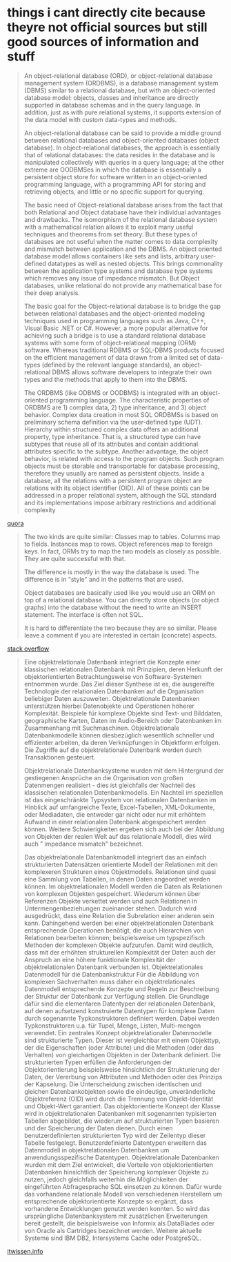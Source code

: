 # things i cant directly cite because theyre not official sources but still good sources of information and stuff

> An object-relational database (ORD), or object-relational database management system (ORDBMS), is a database management system (DBMS) similar to a relational database, but with an object-oriented database model: objects, classes and inheritance are directly supported in database schemas and in the query language. In addition, just as with pure relational systems, it supports extension of the data model with custom data-types and methods.
>
> An object-relational database can be said to provide a middle ground between relational databases and object-oriented databases (object database). In object-relational databases, the approach is essentially that of relational databases: the data resides in the database and is manipulated collectively with queries in a query language; at the other extreme are OODBMSes in which the database is essentially a persistent object store for software written in an object-oriented programming language, with a programming API for storing and retrieving objects, and little or no specific support for querying.
>
> The basic need of Object-relational database arises from the fact that both Relational and Object database have their individual advantages and drawbacks. The isomorphism of the relational database system with a mathematical relation allows it to exploit many useful techniques and theorems from set theory. But these types of databases are not useful when the matter comes to data complexity and mismatch between application and the DBMS. An object oriented database model allows containers like sets and lists, arbitrary user-defined datatypes as well as nested objects. This brings commonality between the application type systems and database type systems which removes any issue of impedance mismatch. But Object databases, unlike relational do not provide any mathematical base for their deep analysis.
>
> The basic goal for the Object-relational database is to bridge the gap between relational databases and the object-oriented modeling techniques used in programming languages such as Java, C++, Visual Basic .NET or C#. However, a more popular alternative for achieving such a bridge is to use a standard relational database systems with some form of object-relational mapping (ORM) software. Whereas traditional RDBMS or SQL-DBMS products focused on the efficient management of data drawn from a limited set of data-types (defined by the relevant language standards), an object-relational DBMS allows software developers to integrate their own types and the methods that apply to them into the DBMS.
>
> The ORDBMS (like ODBMS or OODBMS) is integrated with an object-oriented programming language. The characteristic properties of ORDBMS are 1) complex data, 2) type inheritance, and 3) object behavior. Complex data creation in most SQL ORDBMSs is based on preliminary schema definition via the user-defined type (UDT). Hierarchy within structured complex data offers an additional property, type inheritance. That is, a structured type can have subtypes that reuse all of its attributes and contain additional attributes specific to the subtype. Another advantage, the object behavior, is related with access to the program objects. Such program objects must be storable and transportable for database processing, therefore they usually are named as persistent objects. Inside a database, all the relations with a persistent program object are relations with its object identifier (OID). All of these points can be addressed in a proper relational system, although the SQL standard and its implementations impose arbitrary restrictions and additional complexity

[quora](https://www.quora.com/What-is-an-object-relational-database?share=1)

> The two kinds are quite similar: Classes map to tables. Columns map to fields. Instances map to rows. Object references map to foreign keys. In fact, ORMs try to map the two models as closely as possible. They are quite successful with that.
>
> The difference is mostly in the way the database is used. The difference is in "style" and in the patterns that are used.
>
> Object databases are basically used like you would use an ORM on top of a relational database. You can directly store objects (or object graphs) into the database without the need to write an INSERT statement. The interface is often not SQL.
>
> It is hard to differentiate the two because they are so similar. Please leave a comment if you are interested in certain (concrete) aspects.

[stack overflow](https://stackoverflow.com/questions/24235078/object-oriented-vs-object-relational-database-difference)

> Eine objektrelationale Datenbank integriert die Konzepte einer klassischen relationalen Datenbank mit Prinzipien, deren Herkunft der objektorientierten Betrachtungsweise von Software-Systemen entnommen wurde. Das Ziel dieser Synthese ist es, die ausgereifte Technologie der relationalen Datenbanken auf die Organisation beliebiger Daten auszuweiten. Objektrelationale Datenbanken unterstützen hierbei Datenobjekte und Operationen höherer Komplexität. Beispiele für komplexe Objekte sind Text- und Bilddaten, geographische Karten, Daten im Audio-Bereich oder Datenbanken im Zusammenhang mit Suchmaschinen. Objektrelationale Datenbankmodelle können diesbezüglich wesentlich schneller und effizienter arbeiten, da deren Verknüpfungen in Objektform erfolgen. Die Zugriffe auf die objektrelationale Datenbank werden durch Transaktionen gesteuert.
>
> Objektrelationale Datenbanksysteme wurden mit dem Hintergrund der gestiegenen Ansprüche an die Organisation von großen Datenmengen realisiert - dies ist gleichfalls der Nachteil des klassischen relationalen Datenbankmodells. Ein Nachteil im speziellen ist das eingeschränkte Typsystem von relationalen Datenbanken im Hinblick auf umfangreiche Texte, Excel-Tabellen, XML-Dokumente, oder Mediadaten, die entweder gar nicht oder nur mit erhöhtem Aufwand in einer relationalen Datenbank abgespeichert werden können. Weitere Schwierigkeiten ergeben sich auch bei der Abbildung von Objekten der realen Welt auf das relationale Modell, dies wird auch " impedance mismatch" bezeichnet.
>
> Das objektrelationale Datenbankmodell integriert das an einfach strukturierten Datensätzen orientierte Modell der Relationen mit den komplexeren Strukturen eines Objektmodells. Relationen sind quasi eine Sammlung von Tabellen, in denen Daten angeordnet werden können. Im objektrelationalen Modell werden die Daten als Relationen von komplexen Objekten gespeichert. Wiederum können über Referenzen Objekte verkettet werden und auch Relationen in Untermengenbeziehungen zueinander stehen. Dadurch wird ausgedrückt, dass eine Relation die Subrelation einer anderen sein kann. Dahingehend werden bei einer objektrelationalen Datenbank entsprechende Operationen benötigt, die auch Hierarchien von Relationen bearbeiten können; beispielsweise um typspezifisch Methoden der komplexen Objekte aufzurufen. Damit wird deutlich, dass mit der erhöhten strukturellen Komplexität der Daten auch der Anspruch an eine höhere funktionale Komplexität der objektrelationalen Datenbank verbunden ist.
> Objektrelationales Datenmodell für die Datenbankstruktur
> Für die Abbildung von komplexen Sachverhalten muss daher ein objektrelationales Datenmodell entsprechende Konzepte und Regeln zur Beschreibung der Struktur der Datenbank zur Verfügung stellen. Die Grundlage dafür sind die elementaren Datentypen der relationalen Datenbank, auf denen aufsetzend konstruierte Datentypen für komplexe Daten durch sogenannte Typkonstruktoren definiert werden. Dabei werden Typkonstruktoren u.a. für Tupel, Menge, Listen, Multi-mengen verwendet. Ein zentrales Konzept objektrelationaler Datenmodelle sind strukturierte Typen. Dieser ist vergleichbar mit einem Objekttyp, der die Eigenschaften (oder Attribute) und die Methoden (oder das Verhalten) von gleichartigen Objekten in der Datenbank definiert. Die strukturierten Typen erfüllen die Anforderungen der Objektorientierung beispielsweise hinsichtlich der Strukturierung der Daten, der Vererbung von Attributen und Methoden oder des Prinzips der Kapselung. Die Unterscheidung zwischen identischen und gleichen Datenbankobjekten sowie die eindeutige, unveränderliche Objektreferenz (OID) wird durch die Trennung von Objekt-Identität und Objekt-Wert garantiert. Das objektorientierte Konzept der Klasse wird in objektrelationalen Datenbanken mit sogenannten typisierten Tabellen abgebildet, die wiederum auf strukturierten Typen basieren und der Speicherung der Daten dienen. Durch einen benutzerdefinierten strukturierten Typ wird der Zeilentyp dieser Tabelle festgelegt. Benutzerdefinierte Datentypen erweitern das Datenmodell in objektrelationalen Datenbanken um anwendungsspezifische Datentypen.
> Objektrelationale Datenbanken wurden mit dem Ziel entwickelt, die Vorteile von objektorientierten Datenbanken hinsichtlich der Speicherung komplexer Objekte zu nutzen, jedoch gleichfalls weiterhin die Möglichkeiten der eingeführten Abfragesprache SQL einsetzen zu können. Dafür wurde das vorhandene relationale Modell von verschiedenen Herstellern um entsprechende objektorientierte Konzepte so ergänzt, dass vorhandene Entwicklungen genutzt werden konnten. So wird das ursprüngliche Datenbanksystem mit zusätzlichen Erweiterungen bereit gestellt, die beispielsweise von Informix als DataBlades oder von Oracle als Cartridges bezeichnet werden. Weitere aktuelle Systeme sind IBM DB2, Intersystems Cache oder PostgreSQL.

[itwissen.info](https://www.itwissen.info/Objektrelationale-Datenbank-object-relational-database-ORD.html)
